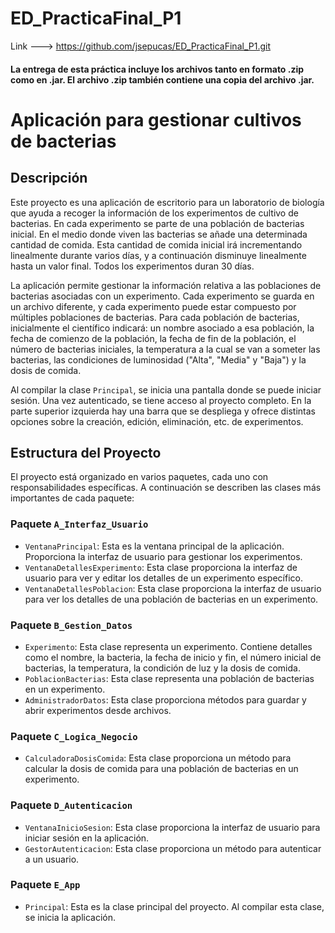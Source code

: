 # ED_PracticaFinal_P1

Link ---> https://github.com/jsepucas/ED_PracticaFinal_P1.git

#### La entrega de esta práctica incluye los archivos tanto en formato .zip como en .jar. El archivo .zip también contiene una copia del archivo .jar.


# Aplicación para gestionar cultivos de bacterias

## Descripción

Este proyecto es una aplicación de escritorio para un laboratorio de biología que ayuda a recoger la información de los experimentos de cultivo de bacterias. En cada experimento se parte de una población de bacterias inicial. En el medio donde viven las bacterias se añade una determinada cantidad de comida. Esta cantidad de comida inicial irá incrementando linealmente durante varios días, y a continuación disminuye linealmente hasta un valor final. Todos los experimentos duran 30 días.

La aplicación permite gestionar la información relativa a las poblaciones de bacterias asociadas con un experimento. Cada experimento se guarda en un archivo diferente, y cada experimento puede estar compuesto por múltiples poblaciones de bacterias. Para cada población de bacterias, inicialmente el científico indicará: un nombre asociado a esa población, la fecha de comienzo de la población, la fecha de fin de la población, el número de bacterias iniciales, la temperatura a la cual se van a someter las bacterias, las condiciones de luminosidad ("Alta", "Media" y "Baja") y la dosis de comida.

Al compilar la clase `Principal`, se inicia una pantalla donde se puede iniciar sesión. Una vez autenticado, se tiene acceso al proyecto completo. En la parte superior izquierda hay una barra que se despliega y ofrece distintas opciones sobre la creación, edición, eliminación, etc. de experimentos.

## Estructura del Proyecto

El proyecto está organizado en varios paquetes, cada uno con responsabilidades específicas. A continuación se describen las clases más importantes de cada paquete:

### Paquete `A_Interfaz_Usuario`

- `VentanaPrincipal`: Esta es la ventana principal de la aplicación. Proporciona la interfaz de usuario para gestionar los experimentos.
- `VentanaDetallesExperimento`: Esta clase proporciona la interfaz de usuario para ver y editar los detalles de un experimento específico.
- `VentanaDetallesPoblacion`: Esta clase proporciona la interfaz de usuario para ver los detalles de una población de bacterias en un experimento.

### Paquete `B_Gestion_Datos`

- `Experimento`: Esta clase representa un experimento. Contiene detalles como el nombre, la bacteria, la fecha de inicio y fin, el número inicial de bacterias, la temperatura, la condición de luz y la dosis de comida.
- `PoblacionBacterias`: Esta clase representa una población de bacterias en un experimento.
- `AdministradorDatos`: Esta clase proporciona métodos para guardar y abrir experimentos desde archivos.

### Paquete `C_Logica_Negocio`

- `CalculadoraDosisComida`: Esta clase proporciona un método para calcular la dosis de comida para una población de bacterias en un experimento.

### Paquete `D_Autenticacion`

- `VentanaInicioSesion`: Esta clase proporciona la interfaz de usuario para iniciar sesión en la aplicación.
- `GestorAutenticacion`: Esta clase proporciona un método para autenticar a un usuario.

### Paquete `E_App`

- `Principal`: Esta es la clase principal del proyecto. Al compilar esta clase, se inicia la aplicación.
